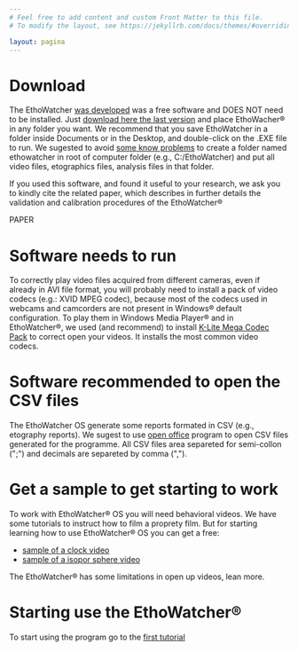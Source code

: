 ```yaml
---
# Feel free to add content and custom Front Matter to this file.
# To modify the layout, see https://jekyllrb.com/docs/themes/#overriding-theme-defaults

layout: pagina
---
```


# Download

The EthoWatcher [was developed](/about) was a free software and DOES NOT need to be installed. Just [download here the last version](/download/EthoWatcherOS_beta_48_5.rar) and place EthoWacher® in any folder you want. We recommend that you save EthoWatcher in a folder inside Documents or in the Desktop, and double-click on the .EXE file to run. We sugested to avoid [some know problems](/discussion) to create a folder named ethowatcher in root of computer folder (e.g., C:/EthoWatcher) and put all video files, etographics files, analysis files in that folder.

If you used this software, and found it useful to your research, we ask you to kindly cite the related paper, which describes in further details the validation and calibration procedures of the EthoWatcher®

PAPER



# Software needs to run

To correctly play video files acquired from different cameras, even if already in AVI file format, you will probably need to install a pack of video codecs (e.g.: XVID MPEG codec), because most of the codecs used in webcams and camcorders are not present in Windows® default configuration. To play them in Windows Media Player® and in EthoWatcher®, we used (and recommend) to install  [K-Lite Mega Codec Pack](https://k-lite-mega-codec-pack.br.uptodown.com/windows/download) to correct open your videos. It installs the most common video codecs.


# Software recommended to open the CSV files

The EthoWatcher OS generate some reports formated in CSV (e.g., etography reports). We sugest to use [open office](https://www.openoffice.org/) program to open CSV files generated for the programme. All CSV files area separeted for semi-collon (";") and decimals are separeted by comma (",").

# Get a sample to get starting to work

To work with  EthoWatcher® OS you will need behavioral videos. We have some tutorials to instruct how to film a proprety film. But for starting learning how to use EthoWatcher® OS you can get a free:

- [sample of a clock video ](/assets/test_video.avi)
- [sample of a isopor sphere video](/assets/bola_grande.avi)

The EthoWatcher® has some limitations in open up videos, lean more.

# Starting use the EthoWatcher®

To start using the program go to the [first tutorial](/como_realizar_uma_etografia)
